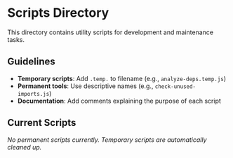 # Scripts Directory

This directory contains utility scripts for development and maintenance tasks.

## Guidelines

- **Temporary scripts**: Add `.temp.` to filename (e.g., `analyze-deps.temp.js`)
- **Permanent tools**: Use descriptive names (e.g., `check-unused-imports.js`)
- **Documentation**: Add comments explaining the purpose of each script

## Current Scripts

*No permanent scripts currently. Temporary scripts are automatically cleaned up.*
